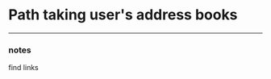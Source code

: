 <!--
---
layout: post
title: Path and address books
author: Amir Chaudhry
excerpt: 
---
-->

# Path taking user's address books


---

### notes

find links
